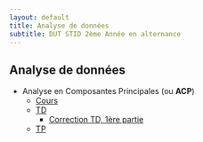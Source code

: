 ```yaml
---
layout: default
title: Analyse de données
subtitle: DUT STID 2ème Année en alternance
---
```


## Analyse de données

- Analyse en Composantes Principales (ou **ACP**)
    - [Cours](acp-cours.html)
    - [TD](acp-td.html)
        - [Correction TD, 1ère partie](acp-td-correction.html)
    - [TP](acp-tp.html)
